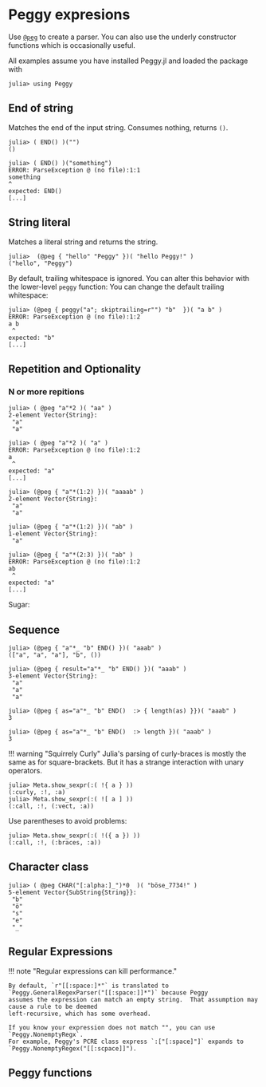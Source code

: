 # Peggy expresions

Use [`@peg`](@ref) to create a parser.  You can also use the underly constructor functions which
is occasionally useful.

All examples assume you have installed Peggy.jl and loaded the package with
```jldoctest peggy
julia> using Peggy
```

## End of string

Matches the end of the input string. Consumes nothing, returns `()`.

```jldoctest peggy
julia> ( END() )("")
()

julia> ( END() )("something")
ERROR: ParseException @ (no file):1:1
something
^
expected: END()
[...]
```
## String literal

Matches a literal string and returns the string.

```jldoctest peggy
julia>  (@peg { "hello" "Peggy" })( "hello Peggy!" )
("hello", "Peggy")
```

By default, trailing whitespace is ignored. You can alter this behavior with the lower-level `peggy` function:
You can change the default trailing whitespace:

```jldoctest peggy
julia> (@peg { peggy("a"; skiptrailing=r"") "b"  })( "a b" )
ERROR: ParseException @ (no file):1:2
a b
 ^
expected: "b"
[...]
```

## Repetition and Optionality

### N or more repitions

```jldoctest peggy
julia> ( @peg "a"*2 )( "aa" )
2-element Vector{String}:
 "a"
 "a"

julia> ( @peg "a"*2 )( "a" )
ERROR: ParseException @ (no file):1:2
a
 ^
expected: "a"
[...]
```

```jldoctest peggy
julia> (@peg { "a"*(1:2) })( "aaaab" ) 
2-element Vector{String}:
 "a"
 "a"

julia> (@peg { "a"*(1:2) })( "ab" ) 
1-element Vector{String}:
 "a"

julia> (@peg { "a"*(2:3) })( "ab" ) 
ERROR: ParseException @ (no file):1:2
ab
 ^
expected: "a"
[...]
```

Sugar:



## Sequence

```jldoctest peggy
julia> (@peg { "a"*_ "b" END() })( "aaab" ) 
(["a", "a", "a"], "b", ())
```
```jldoctest peggy
julia> (@peg { result="a"*_ "b" END() })( "aaab" ) 
3-element Vector{String}:
 "a"
 "a"
 "a"
```
```jldoctest peggy
julia> (@peg { as="a"*_ "b" END()  :> { length(as) }})( "aaab" ) 
3
```
```jldoctest peggy
julia> (@peg { as="a"*_ "b" END()  :> length })( "aaab" ) 
3
```
!!! warning "Squirrely Curly"
    Julia's parsing of curly-braces is mostly the same as for square-brackets.  But it has a strange interaction with unary
    operators.
```jldoctest
julia> Meta.show_sexpr(:( !{ a } ))
(:curly, :!, :a)
julia> Meta.show_sexpr(:( ![ a ] ))
(:call, :!, (:vect, :a))
```

Use parentheses to avoid problems:
```jldoctest
julia> Meta.show_sexpr(:( !({ a }) ))
(:call, :!, (:braces, :a))
```

## Character class

```jldoctest peggy
julia> ( @peg CHAR("[:alpha:]_")*0  )( "böse_7734!" )
5-element Vector{SubString{String}}:
 "b"
 "ö"
 "s"
 "e"
 "_"
```

## Regular Expressions

!!! note "Regular expressions can kill performance."

    By default, `r"[[:space:]*"` is translated to `Peggy.GeneralRegexParser("[[:space:]]*")` because Peggy
    assumes the expression can match an empty string.  That assumption may cause a rule to be deemed
    left-recursive, which has some overhead.  

    If you know your expression does not match "", you can use `Peggy.NonemptyRegx`.  
    For example, Peggy's PCRE class express `:["[:space]"]` expands to `Peggy.NonemptyRegex("[[:scpace]]").

## Peggy functions
